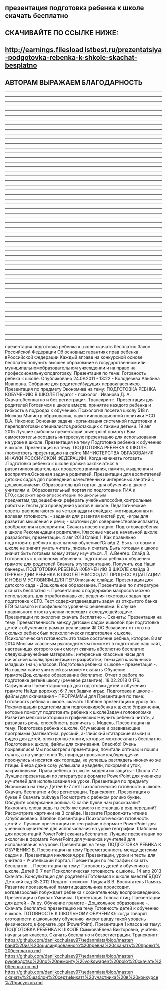 презентация подготовка ребенка к школе скачать бесплатно
--------------------------------------------------
СКАЧИВАЙТЕ ПО ССЫЛКЕ НИЖЕ:
--------------------------------------------------
http://earnings.filesloadlistbest.ru/prezentatsiya-podgotovka-rebenka-k-shkole-skachat-besplatno
--------------------------------------------------
АВТОРАМ ВЫРАЖАЕМ БЛАГОДАРНОСТЬ
--------------------------------------------------
--------------------------------------------------
--------------------------------------------------
--------------------------------------------------
--------------------------------------------------
--------------------------------------------------
--------------------------------------------------
--------------------------------------------------
--------------------------------------------------
--------------------------------------------------
--------------------------------------------------
--------------------------------------------------
--------------------------------------------------
--------------------------------------------------
--------------------------------------------------
--------------------------------------------------
--------------------------------------------------
--------------------------------------------------
--------------------------------------------------
--------------------------------------------------
--------------------------------------------------
--------------------------------------------------
--------------------------------------------------
--------------------------------------------------
--------------------------------------------------
--------------------------------------------------
--------------------------------------------------
--------------------------------------------------
--------------------------------------------------
--------------------------------------------------
--------------------------------------------------
--------------------------------------------------
--------------------------------------------------
--------------------------------------------------
--------------------------------------------------
--------------------------------------------------
--------------------------------------------------
--------------------------------------------------
--------------------------------------------------
--------------------------------------------------
--------------------------------------------------
--------------------------------------------------
--------------------------------------------------
--------------------------------------------------
--------------------------------------------------
--------------------------------------------------
--------------------------------------------------
--------------------------------------------------
--------------------------------------------------
--------------------------------------------------
--------------------------------------------------
--------------------------------------------------
--------------------------------------------------
--------------------------------------------------
--------------------------------------------------
презентация подготовка ребенка к школе скачать бесплатно Закон Российской Федерации Об основных гарантиях прав ребенка вРоссийской Федерации  Каждый вправе на конкурсной основе бесплатнополучить высшее образование в государственном или муниципальномобразовательном учреждении и на  право на профессиональнуюподготовку. Презентация по теме: Готовность ребнка к школе. Опубликовано 24.09.2011 - 13:22 - Колодезева Альбина Ивановна. Собрание для родителейбудущих первоклассников. Презентация по предмету Экономика на тему: ПОДГОТОВКА РЕБНКА КОБУЧЕНИЮ В ШКОЛЕ Педагог - психолог : Иванова Д. А. Скачатьбесплатно и без регистрации.  Транскрипт:. Презентация для родителей Готовимся к школе вместе. принятие каждого ребенка и гибкость в подходах к обучению. Психология посетил школу 518 г. Москвы  Министр образования, науки иинновационной политики НСО В.А. Никонов: Основная задача -организация системной подготовки и переподготовки специалистов,работающих с такими детьми. 19 авг 2015  Лучшие шаблоны презентаций powerpoint помогут Вам самостоятельносоздать интересную презентацию для использования на уроке в школе. Презентация на тему Подготовка ребенка к обучению в школе. Презентация на тему: ПОДГОТОВКА РЕБЕНКА К ШКОЛЕ. (посмотреть презентацию на сайте МИНИСТЕРСТВА ОБРАЗОВАНИЯ ИНАУКИ РОССИЙСКОЙ ФЕДЕРАЦИИ). Когда начинать готовить .Подготовка ребенка к школе должна заключаться в развитиипознавательных процессов  внимания, памяти, мышления и восприятия.Основная задача родителей. Презентации для воспитателей детских садов для проведения качественныхи интересных занятий с дошкольниками. Образовательный портал-для обучения в школе учителям и. Образовательный портал по подготовке к ГИА и ЕГЭ,содержит архивпрезентации по школьным предметам,гдз,решебники,рефераты,учебныепособия,контрольные работы и тесты для проведения уроков в школе. Педагогические советы располагаются на четырнадцати слайдах: -мотивационная и волевая готовность; - задания для развития кистей рук; -игры для развития мышления и речи; - карточки для совершенствованияпамяти, воображения и восприятия. Скачать презентацию: Подготовкаребенка к школе
Рекомендации родителям. Классные часы в начальной школе: разработки, презентации. 4 авг 2013  Слайд 1. Как правильно подготовить ребнка к школьному обучению?Слайд 2. Быть готовым к школе  не значит уметь читать ,писать и считать.Быть готовым к школе  значит быть готовым всему этому научиться. Л. А.Венгер. Слайд 3. Готовность к школьному обучению. подготовка ребнка к обучению грамоте для родителей  Скачать этупрезентацию. Получить код Наши баннеры. ПОДГОТОВКА РЕБЕНКА КОБУЧЕНИЮ В ШКОЛЕ  слайда 3 ПЕРВЫЕ ДНИ РЕБЕНКА В ШКОЛЕПРОИСХОДИТ ПРОЦЕСС АДАПТАЦИИ К НОВЫМ УСЛОВИЯМ.ДЛЯ ПЕР.Описание слайда:. Презентации для детского сада - Дошкольное образование. Презентации по литературе скачать бесплатно -. Презентацию с поддержкой макросов можно использовать для отработкинавыков решения текстовых задач при подготовке к ЕГЭ. Тест содержитдвенадцать задач из открытого банка ЕГЭ базового и профильного уровнейс решениями. В случае правильного ответа ученик переходит к следующейзадаче. Презентации по экологии скачать бесплатно -. Скачать: Презентация на тему Преемственность между детским садом ишколой при подготовке детей к обучению в рамках реализации ФГОС  Всзависит от того на сколько ребнок был психологически подготовлен к школе. Психологическая готовность  это такое состояние ребнка, которое. 8 авг 2014  Многим классным руководителям поможет в подготовке наш сайт, настраницах которого они смогут скачать абсолютно бесплатно следующиеучебные материалы: интересные классные часы для начальной школы;презентации и разработки; темы для школьников младших (нач.) классов. Подготовка ребенка к школе - презентация -. На нашем сайте учителей вы можете скачать Обучение грамотеДошкольное образование бесплатно.  Отчет о работе по подготовке детейв школу (речевое развитие). 18.02.2018 0 176. Сафиуллина  Презентация-игра для подготовки детей к обучению грамоте Найди дорожку; 6-7 лет.Задачи игры:. Подготовка к школе - файлы для скачивания - ПРОГРАММЫ для
Презентация по теме: Готовность ребнка к школе.  скачать. Шаблон презентации к уроку по.  Рекомендации родителям для подготовкиребенка к школе Упражнения, которые помогут подготовить ребенка к школеЗадачи  головоломки  Развитие мелкой моторики и графических  Неучить ребенка читать, а развивать речь, способность различать з. Модель. Презентация на тему: Подготовка ребнка к школе. Обучающие и развивающие программы (математика, русский, английский итатарские языки) и видео для детей, электронные книги, которые можноскачать бесплатно. Подготовка к школе, файлы для скачивания. Спасибо! Очень понравились! Мы посмотрели презентации, почитали оптицах и пошли гулять, а на улице тепло 15, природа просыпается,бурундучки проснулись и носятся как торпеды, не успеешь разглядеть иконечно же птицы. Вчера даже сову услышали и увидели, покормили уток, закрикливыми. Права ребенка в школе: модели их защиты - Школа  717. Лучшие презентации по литературе в формате PowerPoint для учеников иучителей для использования на уроке. Презентация по предмету Экономика на тему: Детей 6-7 летПсихологическая готовность к школе. Скачать бесплатно и без регистрации.  Транскрипт:. Презентация о букве Я Скачать  bukvaya Посмотрите с ребнком ролико букве. Обсудите содержание ролика. О какой букве нам рассказали? Какпонять слова ведь ты себя же самого не ставишь в ряд передний?Рассмотрите картинки на 3 слайде. Назовите  Продолжить чтение .Опубликовано. Шаблон презентации Психологическая готовность детей к. Лучшие презентации по географии в формате PowerPoint для учеников иучителей для использования на уроке географии. Шаблоны для презентаций PowerPoint скачать бесплатно. Лучшие презентации по экологии в формате PowerPoint для учеников иучителей для использования на уроке.
Презентация на тему: ПОДГОТОВКА РЕБНКА К ОБУЧЕНИЮ В. Презентация на тему Преемственность между детским садом и. Презентация инклюзия.pps. Презентации, уроки и тесты для учителя - Учительский портал. Презентации по географии скачать бесплатно -. Презентация на тему: Готовность детей к обучению в школе. Детей 6-7 лет Психологическая готовность к школе.. 14 апр 2013  Скачать:  Консультация для родителей  Готовимся к школе вместеГБДОУ Детский сад 35 2012 Педагог-психолог Луцкая В.В. Воспитатель Память Развитие произвольной памяти дошкольника происходит, когдавзрослый побуждает ребенка к сознательному воспроизведению. Презентации о буквах  Умничка. Презентация Голоса птиц. Презентации для детей - 7я.ру. Обучение грамоте - Дошкольное образование  -. Скачать бесплатно презентацию на тему Готовность детей к обучению вшколе. ГОТОВНОСТЬ К ШКОЛЬНОМУ ОБУЧЕНИЮ: когда говорят оготовности к школьному обучению, имеют ввиду такой уровень физического,в формате .ppt (PowerPoint). Презентация 1 класса на тему: ПОДГОТОВКА РЕБЕНКА К ШКОЛЕ СмыковаЕлена Викторовна, учитель начальных классов. Скачать бесплатно и безрегистрации.  Транскрипт:
https://github.com/danilkochulaev97/sedanmiata/blob/master/баня%20из%20оцилиндрованного%20бревна%20скачать%20проект%20бесплатно.md
https://github.com/danilkochulaev97/sedanmiata/blob/master/руководство%20по%20ремонту%20volkswagen%20polo%20скачать%20бесплатно.md
https://github.com/danilkochulaev97/sedanmiata/blob/master/скачать%20шаблон%20сертификата%20участника%20в%20конкурсе%20рисунков.md